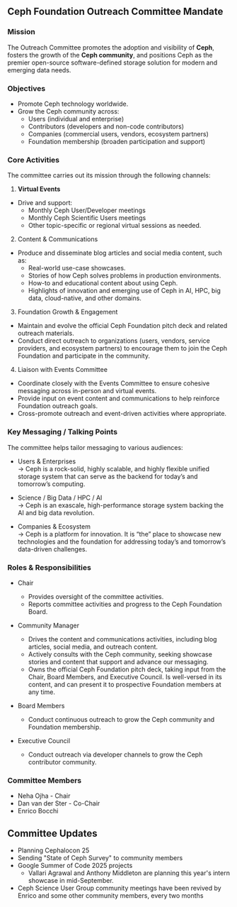 
## Ceph Foundation Outreach Committee Mandate

### Mission
The Outreach Committee promotes the adoption and visibility of **Ceph**, fosters the growth of the **Ceph community**, and positions Ceph as the premier open-source software-defined storage solution for modern and emerging data needs.

### Objectives

* Promote Ceph technology worldwide.
* Grow the Ceph community across:
  *  Users (individual and enterprise)
  * Contributors (developers and non-code contributors)
  * Companies (commercial users, vendors, ecosystem partners)
  * Foundation membership (broaden participation and support)

### Core Activities
The committee carries out its mission through the following channels:
1. **Virtual Events**
* Drive and support:
  *  Monthly Ceph User/Developer meetings
  * Monthly Ceph Scientific Users meetings
  * Other topic-specific or regional virtual sessions as needed.

2. Content & Communications
* Produce and disseminate blog articles and social media content, such as:
  * Real-world use-case showcases.
  * Stories of how Ceph solves problems in production environments.
  * How-to and educational content about using Ceph.
  * Highlights of innovation and emerging use of Ceph in AI, HPC, big data, cloud-native, and other domains.

3. Foundation Growth & Engagement
* Maintain and evolve the official Ceph Foundation pitch deck and related outreach materials.
* Conduct direct outreach to organizations (users, vendors, service providers, and ecosystem partners) to encourage them to join the Ceph Foundation and participate in the community.

4. Liaison with Events Committee
* Coordinate closely with the Events Committee to ensure cohesive messaging across in-person and virtual events.
* Provide input on event content and communications to help reinforce Foundation outreach goals.
* Cross-promote outreach and event-driven activities where appropriate.

### Key Messaging / Talking Points
The committee helps tailor messaging to various audiences:
* Users & Enterprises <br/>
 → Ceph is a rock-solid, highly scalable, and highly flexible unified storage system that can serve as the backend for today’s and tomorrow’s computing.

* Science / Big Data / HPC / AI <br/>
 → Ceph is an exascale, high-performance storage system backing the AI and big data revolution.

* Companies & Ecosystem <br/>
 → Ceph is a platform for innovation. It is “the” place to showcase new technologies and the foundation for addressing today’s and tomorrow’s data-driven challenges.

### Roles & Responsibilities
* Chair
  * Provides oversight of the committee activities.
  * Reports committee activities and progress to the Ceph Foundation Board.

* Community Manager
  * Drives the content and communications activities, including blog articles, social media, and outreach content.
  * Actively consults with the Ceph community, seeking showcase stories and content that support and advance our messaging.
  * Owns the official Ceph Foundation pitch deck, taking input from the Chair, Board Members, and Executive Council. Is well-versed in its content, and can present it to prospective Foundation members at any time.

* Board Members
  * Conduct continuous outreach to grow the Ceph community and Foundation membership.

* Executive Council
  * Conduct outreach via developer channels to grow the Ceph contributor community.

### Committee Members
* Neha Ojha - Chair
* Dan van der Ster - Co-Chair
* Enrico Bocchi 

## Committee Updates
* Planning Cephalocon 25
* Sending "State of Ceph Survey" to community members
* Google Summer of Code 2025 projects
  * Vallari Agrawal and Anthony Middleton are planning this year's intern showcase in mid-September.
* Ceph Science User Group community meetings have been revived by Enrico and some other community members, every two months
